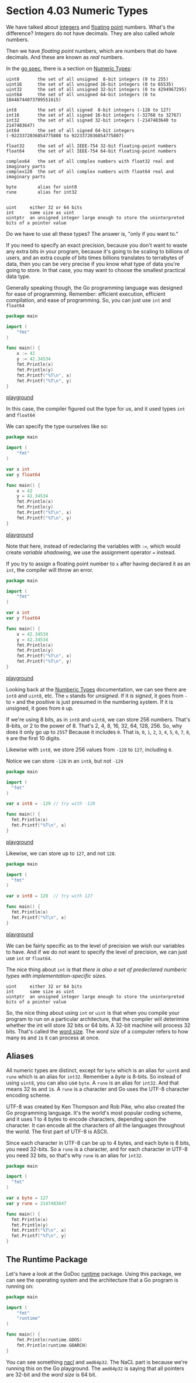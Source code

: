 # Section 4.03 Numeric Types  

We have talked about [integers](https://en.wikipedia.org/wiki/Integer) and [floating point](https://en.wikipedia.org/wiki/Floating-point_arithmetic) numbers. What's the difference? Integers do not have decimals. They are also called _whole_ numbers.  
  
Then we have _floating point_ numbers, which are numbers that do have decimals. And these are known as _real_ numbers.  
  
In the [go spec](https://golang.org/ref/spec), there is a section on [Numeric Types](https://golang.org/ref/spec#Numeric_types):

```
uint8       the set of all unsigned  8-bit integers (0 to 255)
uint16      the set of all unsigned 16-bit integers (0 to 65535)
uint32      the set of all unsigned 32-bit integers (0 to 4294967295)
uint64      the set of all unsigned 64-bit integers (0 to 18446744073709551615)

int8        the set of all signed  8-bit integers (-128 to 127)
int16       the set of all signed 16-bit integers (-32768 to 32767)
int32       the set of all signed 32-bit integers (-2147483648 to 2147483647)
int64       the set of all signed 64-bit integers (-9223372036854775808 to 9223372036854775807)

float32     the set of all IEEE-754 32-bit floating-point numbers
float64     the set of all IEEE-754 64-bit floating-point numbers

complex64   the set of all complex numbers with float32 real and imaginary parts
complex128  the set of all complex numbers with float64 real and imaginary parts

byte        alias for uint8
rune        alias for int32


uint     either 32 or 64 bits
int      same size as uint
uintptr  an unsigned integer large enough to store the uninterpreted bits of a pointer value
```

Do we have to use all these types? The answer is, "only if you want to."  
  
If you need to specify an exact precision, because you don't want to waste any extra bits in your program, because it's going to be scaling to billions of users, and an extra couple of bits times billions translates to terrabytes of data, then you can be very precise if you know what type of data you're going to store. In that case, you may want to choose the smallest practical data type.  
  
Generally speaking though, the Go programming language was designed for ease of programming. Remember: efficient execution, efficient compilation, and ease of programming. So, you can just use `int` and `float64`  
  
```go
package main

import (
	"fmt"
)

func main() {
	x := 42
	y := 42.34534
	fmt.Println(x)
	fmt.Println(y)
	fmt.Printf("%T\n", x)
	fmt.Printf("%T\n", y)
}

```
[playground](https://play.golang.org/p/OdWUH8uva6)  
  
In this case, the compiler figured out the type for us, and it used types `int` and `float64`  
  
We can specify the type ourselves like so:

```go
package main

import (
	"fmt"
)

var x int
var y float64

func main() {
	x = 42
	y = 42.34534
	fmt.Println(x)
	fmt.Println(y)
	fmt.Printf("%T\n", x)
	fmt.Printf("%T\n", y)
}

```
[playground](https://play.golang.org/p/0JpmCYezs1)  

Note that here, instead of redeclaring the variables with `:=`, which would create _variable shadowing_, we use the assignment operator `=` instead.  
  
If you try to assign a floating point number to `x` after having declared it as an `int`, the compiler will throw an error.

```go
package main

import (
	"fmt"
)

var x int
var y float64

func main() {
	x = 42.34534
	y = 42.34534
	fmt.Println(x)
	fmt.Println(y)
	fmt.Printf("%T\n", x)
	fmt.Printf("%T\n", y)
}

```
[playground](https://play.golang.org/p/onZXyuh-bI)  
  
Looking back at the [Numberic Types](https://golang.org/ref/spec#Numeric_types) documentation, we can see there are `int8` and `uint8`, etc. The `u` stands for _unsigned_. If it _is signed_, it goes from `-` to `+` and the positive is just presumed in the numbering system. If it is unsigned, it goes from `0` up.  
  
If we're using 8 bits, as in `int8` and `uint8`, we can store 256 numbers. That's 8-bits, or 2 to the power of 8. That's 2, 4, 8, 16, 32, 64, 128, 256. So, why does it only go up to `255`? Because it includes `0`. That is, `0`, `1`, `2`, `3`, `4`, `5`, `6`, `7`, `8`, `9` are the first 10 digits.  
  
Likewise with `int8`, we store 256 values from `-128` to `127`, including `0`.  
  
Notice we can store `-128` in an `int8`, but not `-129`
  
```go
package main

import (
  "fmt"
)

var x int8 = -129 // try with -128

func main() {
  fmt.Println(x)
  fmt.Printf("%T\n", x)
}

```
[playground](https://play.golang.org/p/YbwTa1YT4i)  
  
Likewise, we can store up to `127`, and not `128`.  
 
```go
package main

import (
  "fmt"
)

var x int8 = 128  // try with 127

func main() {
  fmt.Println(x)
  fmt.Printf("%T\n", x)
}

```
[playground](https://play.golang.org/p/BI8wMespZD)  
  
We can be fairly specific as to the level of precision we wish our variables to have. And if we do not want to specify the level of precision, we can just use `int` or `float64`.  
  
The nice thing about `int` is that _there is also a set of predeclared numberic types with implementation-specific sizes_. 

```
uint     either 32 or 64 bits
int      same size as uint
uintptr  an unsigned integer large enough to store the uninterpreted bits of a pointer value
```

So, the nice thing about using `int` or `uint` is that when you compile your program to run on a particular architecture, that the compiler will deterimine whether the int will store 32 bits or 64 bits. A 32-bit machine will process 32 bits. That's called the [word size](https://simple.wikipedia.org/wiki/Word_(computing)). The _word size_ of a computer refers to how many `0`s and `1`s it can process at once.  
  
## Aliases  
  
All numeric types are distinct, except for `byte` which is an alias for `uint8` and `rune` which is an alias for `int32`. Remember a _byte_ is 8-bits. So instead of using `uint8`, you can also use `byte`.  A `rune` is an alias for `int32`. And that means 32 `0`s and `1`s. A `rune` is a character and Go uses the UTF-8 character encoding scheme.  
  
UTF-8 was created by Ken Thompson and Rob Pike, who also created the Go programming language. It's the world's most popular coding scheme, and it uses 1 to 4 bytes to encode characters, depending upon the character. It can encode all the characters of all the languages throughout the world.  The first part of UTF-8 is ASCII.  
  
Since each character in UTF-8 can be up to 4 bytes, and each byte is 8 bits, you need 32-bits. So a `rune` is a character, and for each character in UTF-8 you need 32 bits, so that's why `rune` is an alias for `int32`.

```go
package main

import (
  "fmt"
)

var x byte = 127
var y rune = 2147483647

func main() {
  fmt.Println(x)
  fmt.Println(y)
  fmt.Printf("%T\n", x)
  fmt.Printf("%T\n", y)
}
```

## The Runtime Package

Let's have a look at the GoDoc [runtime](http://godoc.org/runtime) package. Using this package, we can see the operating system and the architecture that a Go program is running on:
  
```go
package main

import (
	"fmt"
	"runtime"
)

func main() {
	fmt.Println(runtime.GOOS)
	fmt.Println(runtime.GOARCH)
}

```
You can see something [nacl](https://en.wikipedia.org/wiki/NaCl_(software)) and `amd64p32`.  The NaCL part is because we're running this on the Go playground. The `amd64p32` is saying that all pointers are 32-bit and the _word size_ is 64 bit.  
  
